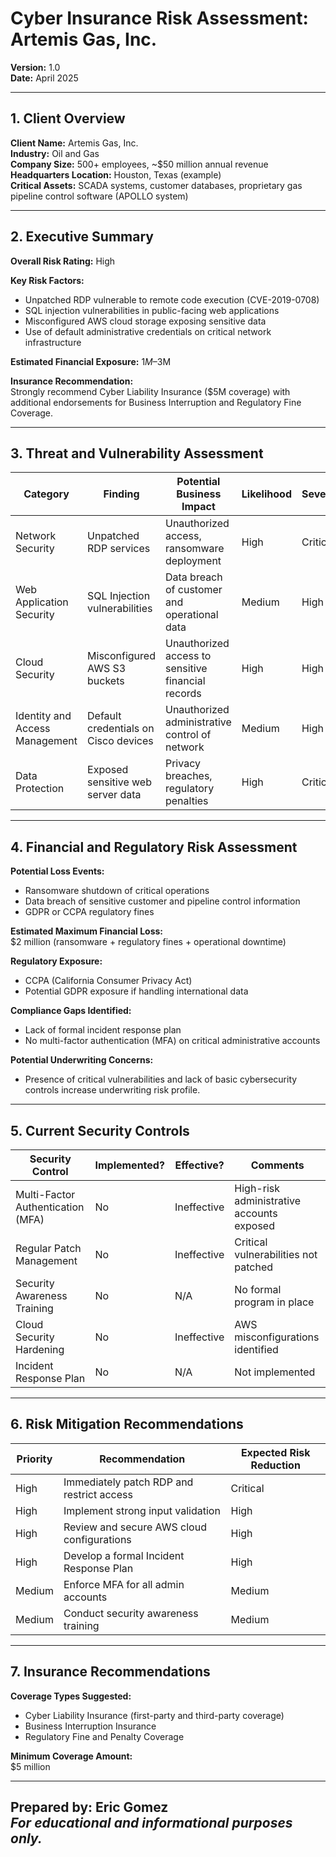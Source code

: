 # Cyber Insurance Risk Assessment: Artemis Gas, Inc.

**Version:** 1.0  
**Date:** April 2025  

---

## 1. Client Overview

**Client Name:** Artemis Gas, Inc.  
**Industry:** Oil and Gas  
**Company Size:** 500+ employees, ~$50 million annual revenue  
**Headquarters Location:** Houston, Texas (example)  
**Critical Assets:** SCADA systems, customer databases, proprietary gas pipeline control software (APOLLO system)

---

## 2. Executive Summary

**Overall Risk Rating:** High  

**Key Risk Factors:**
- Unpatched RDP vulnerable to remote code execution (CVE-2019-0708)
- SQL injection vulnerabilities in public-facing web applications
- Misconfigured AWS cloud storage exposing sensitive data
- Use of default administrative credentials on critical network infrastructure

**Estimated Financial Exposure:** $1M–$3M  

**Insurance Recommendation:**  
Strongly recommend Cyber Liability Insurance ($5M coverage) with additional endorsements for Business Interruption and Regulatory Fine Coverage.

---

## 3. Threat and Vulnerability Assessment

| Category                  | Finding                             | Potential Business Impact                             | Likelihood | Severity | Recommended Action                   |
|----------------------------|-------------------------------------|------------------------------------------------------|------------|----------|--------------------------------------|
| Network Security           | Unpatched RDP services              | Unauthorized access, ransomware deployment          | High       | Critical | Immediately patch and restrict RDP  |
| Web Application Security   | SQL Injection vulnerabilities      | Data breach of customer and operational data        | Medium     | High     | Implement strong input validation   |
| Cloud Security             | Misconfigured AWS S3 buckets       | Unauthorized access to sensitive financial records  | High       | High     | Review and secure cloud configurations |
| Identity and Access Management | Default credentials on Cisco devices | Unauthorized administrative control of network  | Medium     | High     | Enforce strong password policies    |
| Data Protection            | Exposed sensitive web server data  | Privacy breaches, regulatory penalties              | High       | Critical | Harden web server configurations    |

---

## 4. Financial and Regulatory Risk Assessment

**Potential Loss Events:**
- Ransomware shutdown of critical operations
- Data breach of sensitive customer and pipeline control information
- GDPR or CCPA regulatory fines

**Estimated Maximum Financial Loss:**  
$2 million (ransomware + regulatory fines + operational downtime)

**Regulatory Exposure:**
- CCPA (California Consumer Privacy Act)
- Potential GDPR exposure if handling international data

**Compliance Gaps Identified:**
- Lack of formal incident response plan
- No multi-factor authentication (MFA) on critical administrative accounts

**Potential Underwriting Concerns:**
- Presence of critical vulnerabilities and lack of basic cybersecurity controls increase underwriting risk profile.

---

## 5. Current Security Controls

| Security Control            | Implemented? | Effective?  | Comments                                |
|------------------------------|--------------|-------------|-----------------------------------------|
| Multi-Factor Authentication (MFA) | No        | Ineffective | High-risk administrative accounts exposed |
| Regular Patch Management     | No           | Ineffective | Critical vulnerabilities not patched    |
| Security Awareness Training  | No           | N/A         | No formal program in place              |
| Cloud Security Hardening     | No           | Ineffective | AWS misconfigurations identified        |
| Incident Response Plan       | No           | N/A         | Not implemented                         |

---

## 6. Risk Mitigation Recommendations

| Priority | Recommendation                          | Expected Risk Reduction |
|----------|------------------------------------------|--------------------------|
| High     | Immediately patch RDP and restrict access | Critical                |
| High     | Implement strong input validation         | High                    |
| High     | Review and secure AWS cloud configurations | High                    |
| High     | Develop a formal Incident Response Plan   | High                    |
| Medium   | Enforce MFA for all admin accounts         | Medium                  |
| Medium   | Conduct security awareness training       | Medium                  |

---

## 7. Insurance Recommendations

**Coverage Types Suggested:**
- Cyber Liability Insurance (first-party and third-party coverage)
- Business Interruption Insurance
- Regulatory Fine and Penalty Coverage

**Minimum Coverage Amount:**  
$5 million

---

**Prepared by:** Eric Gomez  
*For educational and informational purposes only.*
---
